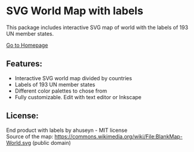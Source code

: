 # SVG World Map with labels

This package includes interactive SVG map of world with the labels of 193 UN member states.

[Go to Homepage](https://janalonola.github.io/SVG-globa-harita/)

## Features:

- Interactive SVG world map divided by countries
- Labels of 193 UN member states
- Different color palettes to chose from
- Fully customizable. Edit with text editor or Inkscape

## License:

End product with labels by ahuseyn - MIT license\
Source of the map: https://commons.wikimedia.org/wiki/File:BlankMap-World.svg (public domain)
